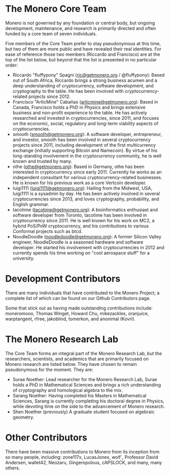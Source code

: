 
# The Monero Core Team

Monero is not governed by any foundation or central body, but ongoing development, maintenance, and research is primarily directed and often funded by a core team of seven individuals.

Five members of the Core Team prefer to stay pseudonymous at this time, but two of them are more public and have revealed their real identities. For ease of reference those two members (Riccardo and Francisco) are at the top of the list below, but beyond that the list is presented in no particular order:

* Riccardo "fluffypony" Spagni (ric@getmonero.org / @fluffypony): Based out of South Africa, Riccardo brings a strong business acumen and a deep understanding of cryptocurrency, software development, and cryptography to the table. He has been involved with cryptocurrency-related projects since 2012.
* Francisco "ArticMine" Cabañas (articmine@getmonero.org): Based in Canada, Francisco holds a PhD in Physics and brings extensive business and non-profit experience to the table. He has actively researched and invested in cryptocurrencies, since 2011, and focuses on the economic, social, regulatory and long-term viability aspects of cryptocurrencies.
* smooth (smooth@getmonero.org): A software developer, entrepreneur, and investor, smooth has been involved in several cryptocurrency projects since 2011, including development of the first multicurrency exchange (initially supporting Bitcoin and Namecoin). By virtue of his long-standing involvement in the cryptocurrency community, he is well known and trusted by many.
* othe (othe@getmonero.org): Based in Germany, othe has been interested in cryptocurrency since early 2011. Currently he works as an independent consultant for various cryptocurrency-related businesses. He is known for his previous work as a core Vertcoin developer.
* luigi1111 (luigi1111@getmonero.org): Hailing from the Midwest, USA, luigi1111 is a sysadmin by day. He has been actively involved in several cryptocurrencies since 2013, and loves cryptography, probability, and English grammar.
* tacotime (tacotime@getmonero.org): A bioinformatics enthusiast and software developer from Toronto, tacotime has been involved in cryptocurrency since 2011. He is well known for his work on MC2, a hybrid PoS/PoW cryptocurrency, and his contributions to various Conformal projects such as btcd.
* NoodleDoodle (noodledoodle@getmonero.org): A former Silicon Valley engineer, NoodleDoodle is a seasoned hardware and software developer. He started his involvement with cryptocurrencies in 2012 and currently spends his time working on "cool aerospace stuff" for a university.

# Development Contributors

There are many individuals that have contributed to the Monero Project; a complete list of which can be found on our Github Contributors page.

Some that stick out as having made outstanding contributions include: moneromooo, Thomas Winget, Howard Chu, mikezackles, oranjuice, warptangent, rfree, jakoblind, tomerkon, and anonimal (Kovri).

# The Monero Research Lab

The Core Team forms an integral part of the Monero Research Lab, but the researchers, scientists, and academics that are primarily focused on Monero research are listed below. They have chosen to remain pseudonymous for the moment. They are:

* Surae Noether: Lead researcher for the Monero Research Lab, Surae holds a PhD in Mathematical Sciences and brings a rich understanding of cryptography and homological algebra to the mix.
* Sarang Noether: Having completed his Masters in Mathematical Sciences, Sarang is currently completing his doctoral degree in Physics, while devoting time on the side to the advancement of Monero research.
* Shen Noether (previously) A graduate student focused on algebraic geometry.

# Other Contributors

There have been massive contributions to Monero from its inception from so many people, including: zone117x, LucasJones, wolf`, Professor David Andersen, wallet42, Neozaru, Gingeropolous, cAPSLOCK, and many, many others.
